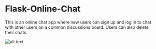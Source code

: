 # Flask-Online-Chat

This is an online chat app where new users can sign up and log in to chat with other users on a common discussions board. Users can also delete their chats.

![alt text](https://github.com/saidattsamonkar/Flask-Online-Chat/Chat-SS.png)
